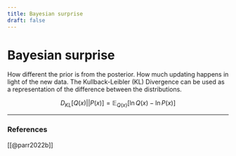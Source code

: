 ```yaml
---
title: Bayesian surprise
draft: false
---
```

# Bayesian surprise
How different the prior is from the posterior. How much updating happens in light of the new data. The Kullback-Leibler (KL) Divergence can be used as a representation of the difference between the distributions. 

$$D_{KL}[Q(x)||P(x)] = \mathbb{E}_{Q(x)}[\ln Q(x) - \ln P(x)]$$

---
### References
[[@parr2022b]]